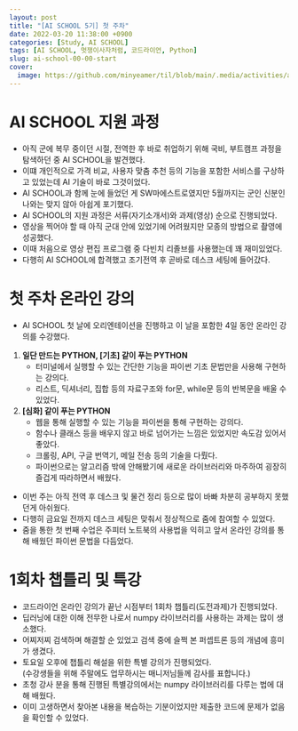 ```yaml
---
layout: post
title: "[AI SCHOOL 5기] 첫 주차"
date: 2022-03-20 11:38:00 +0900
categories: [Study, AI SCHOOL]
tags: [AI SCHOOL, 멋쟁이사자처럼, 코드라이언, Python]
slug: ai-school-00-00-start
cover:
  image: https://github.com/minyeamer/til/blob/main/.media/activities/ai-school/cover.png?raw=true
---
```


# AI SCHOOL 지원 과정

- 아직 군에 복무 중이던 시절, 전역한 후 바로 취업하기 위해 국비, 부트캠프 과정을 탐색하던 중 AI SCHOOL을 발견했다.
- 이떄 개인적으로 가격 비교, 사용자 맞춤 추천 등의 기능을 포함한 서비스를 구상하고 있었는데 AI 기술이 바로 그것이었다.
- AI SCHOOL과 함께 눈에 들었던 게 SW마에스트로였지만 5월까지는 군인 신분인 나와는 맞지 않아 아쉽게 포기했다.
- AI SCHOOL의 지원 과정은 서류(자기소개서)와 과제(영상) 순으로 진행되었다.
- 영상을 찍어야 할 때 아직 군대 안에 있었기에 어려웠지만 모종의 방법으로 촬영에 성공했다.
- 이때 처음으로 영상 편집 프로그램 중 다빈치 리졸브를 사용했는데 꽤 재미있었다.
- 다행히 AI SCHOOL에 합격했고 조기전역 후 곧바로 데스크 세팅에 들어갔다.

# 첫 주차 온라인 강의

- AI SCHOOL 첫 날에 오리엔테이션을 진행하고 이 날을 포함한 4일 동안 온라인 강의를 수강했다.

1. **일단 만드는 PYTHON, [기초] 같이 푸는 PYTHON**
   - 터미널에서 실행할 수 있는 간단한 기능을 파이썬 기초 문법만을 사용해 구현하는 강의다.
   - 리스트, 딕셔너리, 집합 등의 자료구조와 for문, while문 등의 반복문을 배울 수 있었다.
2. **[심화] 같이 푸는 PYTHON**
   - 웹을 통해 실행할 수 있는 기능을 파이썬을 통해 구현하는 강의다.
   - 함수나 클래스 등을 배우지 않고 바로 넘어가는 느낌은 있었지만 속도감 있어서 좋았다.
   - 크롤링, API, 구글 번역기, 메일 전송 등의 기술을 다뤘다.
   - 파이썬으로는 알고리즘 밖에 안해봤기에 새로운 라이브러리와 마주하여 굉장히 즐겁게 따라하면서 배웠다.

- 이번 주는 아직 전역 후 데스크 및 물건 정리 등으로 많이 바빠 차분히 공부하지 못했던게 아쉬웠다.
- 다행히 금요일 전까지 데스크 세팅은 맞춰서 정상적으로 줌에 참여할 수 있었다.
- 줌을 통한 첫 번째 수업은 주피터 노트북의 사용법을 익히고 앞서 온라인 강의를 통해 배웠던 파이썬 문법을 다듬었다.

# 1회차 챕틀리 및 특강

- 코드라이언 온라인 강의가 끝난 시점부터 1회차 챕틀리(도전과제)가 진행되었다.
- 딥러닝에 대한 이해 전무한 나로서 numpy 라이브러리를 사용하는 과제는 많이 생소했다.
- 어찌저찌 검색하며 해결할 순 있었고 검색 중에 슬쩍 본 퍼셉트론 등의 개념에 흥미가 생겼다.
- 토요일 오후에 챕틀리 해설을 위한 특별 강의가 진행되었다.   
  (수강생들을 위해 주말에도 업무하시는 매니저님들께 감사를 표합니다.)
- 초청 강사 분을 통해 진행된 특별강의에서는 numpy 라이브러리를 다루는 법에 대해 배웠다.
- 이미 고생하면서 찾아본 내용을 복습하는 기분이었지만 제출한 코드에 문제가 없음을 확인할 수 있었다.